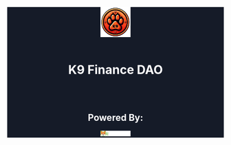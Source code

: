 <div align="center" style="background-color: #151b28; color: #ffffff">
  <img src="./img/logo_transparent.png" width="70px"/>
  <br/><br/>

  <h1><strong> K9 Finance DAO </strong></h1>

  <br/><br/>

  <h2><strong> Powered By: </strong></h2>
  <img src="./img/Shibarium white@2x.png" width="70px"/>

</div>
